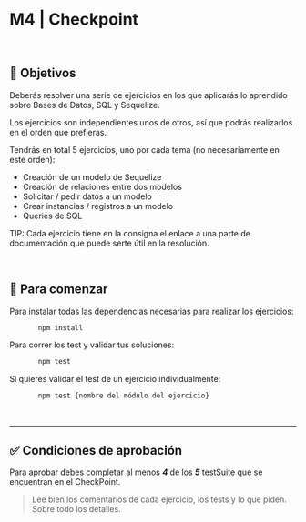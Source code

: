 # **M4 | Checkpoint**

</br>

## **📌 Objetivos**

Deberás resolver una serie de ejercicios en los que aplicarás lo aprendido sobre Bases de Datos, SQL y Sequelize. 

Los ejercicios son independientes unos de otros, así que podrás realizarlos en el orden que prefieras. 

Tendrás en total 5 ejercicios, uno por cada tema (no necesariamente en este orden):

- Creación de un modelo de Sequelize
- Creación de relaciones entre dos modelos
- Solicitar / pedir datos a un modelo
- Crear instancias / registros a un modelo
- Queries de SQL

TIP: Cada ejercicio tiene en la consigna el enlace a una parte de documentación que puede serte útil en la resolución.

</br>

## **🔎 Para comenzar**

Para instalar todas las dependencias necesarias para realizar los ejercicios:

```bash
       npm install
```

Para correr los test y validar tus soluciones:

```bash
       npm test
```

Si quieres validar el test de un ejercicio individualmente:

```bash
       npm test {nombre del módulo del ejercicio}
```

</br>

---

## ✅ **Condiciones de aprobación**

Para aprobar debes completar al menos **_4_** de los **_5_** testSuite que se encuentran en el CheckPoint.

> Lee bien los comentarios de cada ejercicio, los tests y lo que piden. Sobre todo los detalles.
